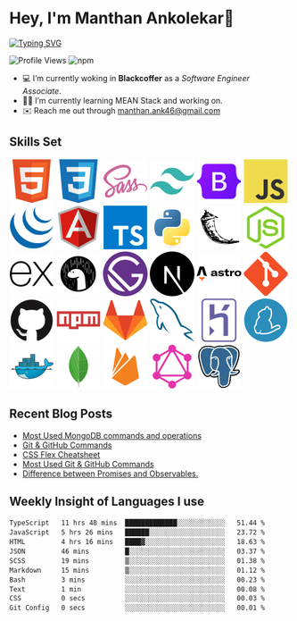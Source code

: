 # Hey, I'm Manthan Ankolekar👋

[![Typing SVG](https://readme-typing-svg.demolab.com?font=Fira+Code&pause=1000&width=435&lines=Front+End+Developer;Learn%2C+Build%2C+Repeat)](https://git.io/typing-svg)

![Profile Views](https://komarev.com/ghpvc/?username=manthanank&color=brightgreen)
![npm](https://img.shields.io/npm/dt/manthanank)
<!-- ![npm](https://img.shields.io/npm/dw/manthanank)
![npm](https://img.shields.io/npm/dm/manthanank)
![npm](https://img.shields.io/npm/dy/manthanank) -->

- 💻 I’m currently woking in **Blackcoffer** as a *Software Engineer Associate*.
- 🧑‍💻 I’m currently learning MEAN Stack and working on.
- ✉️ Reach me out through [manthan.ank46@gmail.com](mailto:manthan.ank46@gmail.com)

## Skills Set

![HTML5](/assets/svg/html.svg)
![CSS3](/assets/svg/css.svg)
![SASS](/assets/svg/sass.svg)
![TailwindCSS](/assets/svg/tailwindcss.svg)
![Bootstrap](/assets/svg/bootstrap.svg)
![JavaScript](/assets/svg/javascript.svg)
![jQuery](/assets/svg/jquery.svg)
![Angular](/assets/svg/angular.svg)
![Typescript](/assets/svg/typescript.svg)
![Python](/assets/svg/python.svg)
![Flask](/assets/svg/flask.svg)
![Node.js](/assets/svg/nodejs.svg)
![Express](/assets/svg/express.svg)
![Deno](/assets/svg/deno.svg)
![Gatsby](/assets/svg/gatsby.svg)
![NextJs](/assets/svg/nextjs.svg)
![Astro](/assets/svg/astro.svg)
![Git](/assets/svg/git.svg)
![GitHub](/assets/svg/github.svg)
![Npm](/assets/svg/npm.svg)
![GitLab](/assets/svg/gitlab.svg)
![MySQL](/assets/svg/mysql.svg)
![Heroku](/assets/svg/heroku.svg)
![Yarn](/assets/svg/yarn.svg)
![Docker](/assets/svg/docker.svg)
![MongoDB](/assets/svg//mongodb.svg)
![Firebase](/assets/svg/firebase.svg)
![GraphQL](/assets/svg/graphql.svg)
![Postgresql](/assets/svg/postgresql.svg)

## Recent Blog Posts

<!-- BLOG-POST-LIST:START -->
- [Most Used MongoDB commands and operations](https://manthanank.hashnode.dev/most-used-mongodb-commands-and-operations)
- [Git &amp; GitHub Commands](https://dev.to/manthanank/git-github-commands-45b6)
- [CSS Flex Cheatsheet](https://dev.to/manthanank/css-flex-cheatsheet-13lp)
- [Most Used Git &amp; GitHub Commands](https://manthanank.hashnode.dev/most-used-git-github-commands)
- [Difference between Promises and Observables.](https://dev.to/manthanank/difference-between-promises-and-observables-380e)
<!-- BLOG-POST-LIST:END -->

## Weekly Insight of Languages I use

<!--START_SECTION:waka-->

```txt
TypeScript   11 hrs 48 mins  █████████████░░░░░░░░░░░░   51.44 %
JavaScript   5 hrs 26 mins   ██████░░░░░░░░░░░░░░░░░░░   23.72 %
HTML         4 hrs 16 mins   ████▓░░░░░░░░░░░░░░░░░░░░   18.63 %
JSON         46 mins         █░░░░░░░░░░░░░░░░░░░░░░░░   03.37 %
SCSS         19 mins         ▒░░░░░░░░░░░░░░░░░░░░░░░░   01.38 %
Markdown     15 mins         ▒░░░░░░░░░░░░░░░░░░░░░░░░   01.12 %
Bash         3 mins          ░░░░░░░░░░░░░░░░░░░░░░░░░   00.23 %
Text         1 min           ░░░░░░░░░░░░░░░░░░░░░░░░░   00.08 %
CSS          0 secs          ░░░░░░░░░░░░░░░░░░░░░░░░░   00.03 %
Git Config   0 secs          ░░░░░░░░░░░░░░░░░░░░░░░░░   00.01 %
```

<!--END_SECTION:waka-->
